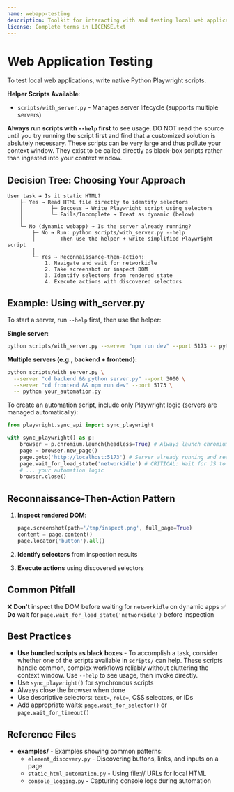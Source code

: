 ```yaml
---
name: webapp-testing
description: Toolkit for interacting with and testing local web applications using Playwright. Supports verifying frontend functionality, debugging UI behavior, capturing browser screenshots, and viewing browser logs.
license: Complete terms in LICENSE.txt
---
```


# Web Application Testing

To test local web applications, write native Python Playwright scripts.

**Helper Scripts Available**:
- `scripts/with_server.py` - Manages server lifecycle (supports multiple servers)

**Always run scripts with `--help` first** to see usage. DO NOT read the source until you try running the script first and find that a customized solution is abslutely necessary. These scripts can be very large and thus pollute your context window. They exist to be called directly as black-box scripts rather than ingested into your context window.

## Decision Tree: Choosing Your Approach

```
User task → Is it static HTML?
    ├─ Yes → Read HTML file directly to identify selectors
    │         ├─ Success → Write Playwright script using selectors
    │         └─ Fails/Incomplete → Treat as dynamic (below)
    │
    └─ No (dynamic webapp) → Is the server already running?
        ├─ No → Run: python scripts/with_server.py --help
        │        Then use the helper + write simplified Playwright script
        │
        └─ Yes → Reconnaissance-then-action:
            1. Navigate and wait for networkidle
            2. Take screenshot or inspect DOM
            3. Identify selectors from rendered state
            4. Execute actions with discovered selectors
```

## Example: Using with_server.py

To start a server, run `--help` first, then use the helper:

**Single server:**
```bash
python scripts/with_server.py --server "npm run dev" --port 5173 -- python your_automation.py
```

**Multiple servers (e.g., backend + frontend):**
```bash
python scripts/with_server.py \
  --server "cd backend && python server.py" --port 3000 \
  --server "cd frontend && npm run dev" --port 5173 \
  -- python your_automation.py
```

To create an automation script, include only Playwright logic (servers are managed automatically):
```python
from playwright.sync_api import sync_playwright

with sync_playwright() as p:
    browser = p.chromium.launch(headless=True) # Always launch chromium in headless mode
    page = browser.new_page()
    page.goto('http://localhost:5173') # Server already running and ready
    page.wait_for_load_state('networkidle') # CRITICAL: Wait for JS to execute
    # ... your automation logic
    browser.close()
```

## Reconnaissance-Then-Action Pattern

1. **Inspect rendered DOM**:
   ```python
   page.screenshot(path='/tmp/inspect.png', full_page=True)
   content = page.content()
   page.locator('button').all()
   ```

2. **Identify selectors** from inspection results

3. **Execute actions** using discovered selectors

## Common Pitfall

❌ **Don't** inspect the DOM before waiting for `networkidle` on dynamic apps
✅ **Do** wait for `page.wait_for_load_state('networkidle')` before inspection

## Best Practices

- **Use bundled scripts as black boxes** - To accomplish a task, consider whether one of the scripts available in `scripts/` can help. These scripts handle common, complex workflows reliably without cluttering the context window. Use `--help` to see usage, then invoke directly. 
- Use `sync_playwright()` for synchronous scripts
- Always close the browser when done
- Use descriptive selectors: `text=`, `role=`, CSS selectors, or IDs
- Add appropriate waits: `page.wait_for_selector()` or `page.wait_for_timeout()`

## Reference Files

- **examples/** - Examples showing common patterns:
  - `element_discovery.py` - Discovering buttons, links, and inputs on a page
  - `static_html_automation.py` - Using file:// URLs for local HTML
  - `console_logging.py` - Capturing console logs during automation